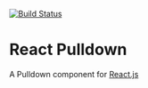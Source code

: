 [![Build Status](https://travis-ci.org/YPlan/react-pulldown.svg?branch=master)](https://travis-ci.org/YPlan/react-pulldown)

React Pulldown
==============

A Pulldown component for [React.js](http://facebook.github.io/react/)
